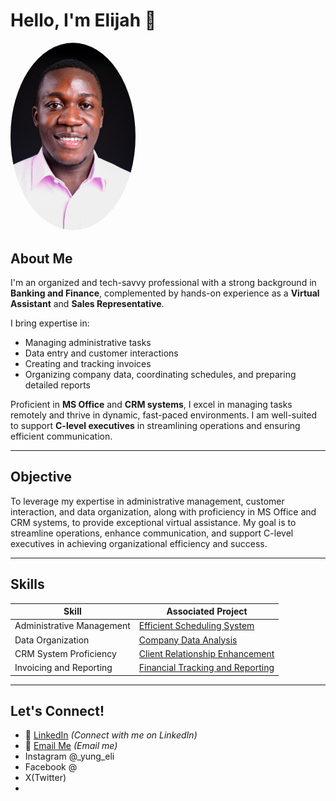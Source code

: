 # Hello, I'm Elijah 👋

<img src="hs1.jpg" alt="My Profile Picture" style="width: 200px; border-radius: 50%;">

## About Me
I'm an organized and tech-savvy professional with a strong background in **Banking and Finance**, complemented by hands-on experience as a **Virtual Assistant** and **Sales Representative**. 

I bring expertise in:
- Managing administrative tasks
- Data entry and customer interactions
- Creating and tracking invoices
- Organizing company data, coordinating schedules, and preparing detailed reports

Proficient in **MS Office** and **CRM systems**, I excel in managing tasks remotely and thrive in dynamic, fast-paced environments. I am well-suited to support **C-level executives** in streamlining operations and ensuring efficient communication.

---

## Objective
To leverage my expertise in administrative management, customer interaction, and data organization, along with proficiency in MS Office and CRM systems, to provide exceptional virtual assistance. My goal is to streamline operations, enhance communication, and support C-level executives in achieving organizational efficiency and success.

---

## Skills
| **Skill**                  | **Associated Project**                                   |
|----------------------------|---------------------------------------------------------|
| Administrative Management  | [Efficient Scheduling System](#)                        |
| Data Organization          | [Company Data Analysis](#)                              |
| CRM System Proficiency      | [Client Relationship Enhancement](#)                   |
| Invoicing and Reporting     | [Financial Tracking and Reporting](#)                  |

---

## Let's Connect!

- 💼 [LinkedIn](https://www.linkedin.com/in/elijah-simiyu) *(Connect with me on LinkedIn)*
- 📧 [Email Me](mailto:esimiyu368@gmail.com) *(Email me)*
- Instagram @_yung_eli
- Facebook @
- X(Twitter)
- 

